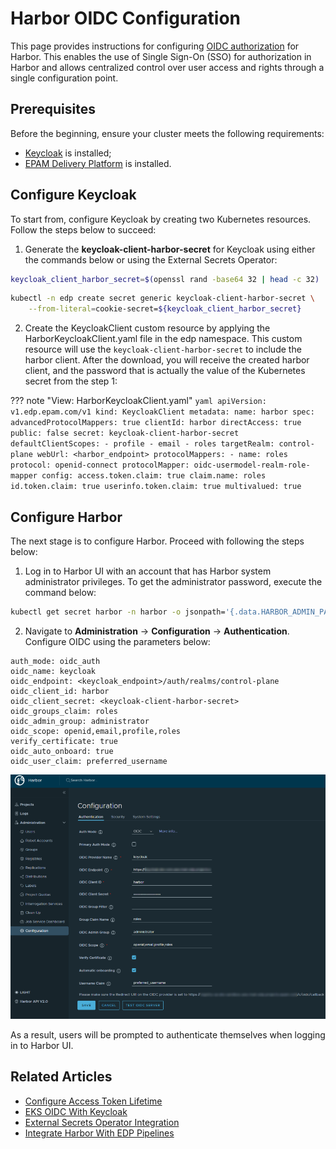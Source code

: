 # Harbor OIDC Configuration

This page provides instructions for configuring [OIDC authorization](https://openid.net/connect/) for Harbor. This enables the use of Single Sign-On (SSO) for authorization in Harbor and allows centralized control over user access and rights through a single configuration point.

## Prerequisites

Before the beginning, ensure your cluster meets the following requirements:

* [Keycloak](advanced-installation/keycloak.md) is installed;
* [EPAM Delivery Platform](install-kuberocketci.mdx) is installed.

## Configure Keycloak

To start from, configure Keycloak by creating two Kubernetes resources. Follow the steps below to succeed:

1. Generate the **keycloak-client-harbor-secret** for Keycloak using either the commands below or using the External Secrets Operator:

  ```bash
  keycloak_client_harbor_secret=$(openssl rand -base64 32 | head -c 32)
  ```

  ```bash
  kubectl -n edp create secret generic keycloak-client-harbor-secret \
      --from-literal=cookie-secret=${keycloak_client_harbor_secret}
  ```

2. Create the KeycloakClient custom resource by applying the HarborKeycloakClient.yaml file in the edp namespace. This custom resource will use the `keycloak-client-harbor-secret` to include the harbor client. After the download, you will receive the created harbor client, and the password that is actually the value of the Kubernetes secret from the step 1:

  ??? note "View: HarborKeycloakClient.yaml"
      ```yaml
      apiVersion: v1.edp.epam.com/v1
      kind: KeycloakClient
      metadata:
        name: harbor
      spec:
        advancedProtocolMappers: true
        clientId: harbor
        directAccess: true
        public: false
        secret: keycloak-client-harbor-secret
        defaultClientScopes:
          - profile
          - email
          - roles
        targetRealm: control-plane
        webUrl: <harbor_endpoint>
        protocolMappers:
          - name: roles
            protocol: openid-connect
            protocolMapper: oidc-usermodel-realm-role-mapper
            config:
              access.token.claim: true
              claim.name: roles
              id.token.claim: true
              userinfo.token.claim: true
              multivalued: true
      ```

## Configure Harbor

The next stage is to configure Harbor. Proceed with following the steps below:

1. Log in to Harbor UI with an account that has Harbor system administrator privileges. To get the administrator password, execute the command below:

  ```bash
  kubectl get secret harbor -n harbor -o jsonpath='{.data.HARBOR_ADMIN_PASSWORD}' | base64 --decode
  ```

2. Navigate to **Administration** -> **Configuration** -> **Authentication**. Configure OIDC using the parameters below:

  ```
  auth_mode: oidc_auth
  oidc_name: keycloak
  oidc_endpoint: <keycloak_endpoint>/auth/realms/control-plane
  oidc_client_id: harbor
  oidc_client_secret: <keycloak-client-harbor-secret>
  oidc_groups_claim: roles
  oidc_admin_group: administrator
  oidc_scope: openid,email,profile,roles
  verify_certificate: true
  oidc_auto_onboard: true
  oidc_user_claim: preferred_username
  ```

  ![Harbor Authentication Configuration](../assets/operator-guide/oidc-harbor-cfg-ui.png "Harbor Authentication Configuration")

As a result, users will be prompted to authenticate themselves when logging in to Harbor UI.


## Related Articles

* [Configure Access Token Lifetime](../faq.md#how-to-change-the-lifespan-of-an-access-token-that-is-used-for-headlamp-and-oidc-login-plugin)
* [EKS OIDC With Keycloak](configure-keycloak-oidc-eks.md)
* [External Secrets Operator Integration](external-secrets-operator-integration.md)
* [Integrate Harbor With EDP Pipelines](container-registry-harbor-integration-tekton-ci.md)
